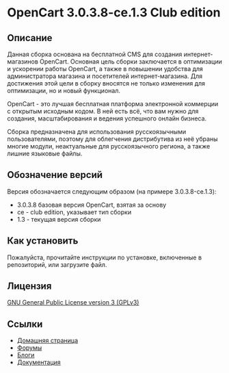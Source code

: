 # OpenCart 3.0.3.8-ce.1.3 Club edition

## Описание

Данная сборка основана на бесплатной CMS для создания интернет-магазинов OpenCart. 
Основная цель сборки заключается в оптимизации и ускорении работы OpenCart, а также в повышении удобства для администратора магазина и посетителей интернет-магазина. 
Для достижения этой цели в сборку вносятся не только изменения для оптимизации, но и новый функционал.

OpenCart - это лучшая бесплатная  платформа электронной коммерции с открытым исходным кодом. В ней есть всё, что вам нужно для создания, масштабирования и ведения успешного онлайн бизнеса.

Сборка предназначена для использования русскоязычными пользователями, поэтому для облегчения дистрибутива из неё убраны многие модули, неактуальные для русскоязычного региона, а также лишние языковые файлы.

## Обозначение версий

Версия обозначается следующим образом (на примере 3.0.3.8-ce.1.3):
- 3.0.3.8 базовая версия OpenCart, взятая за основу
- ce - club edition, указывает тип сборки
- 1.3 - текущая версия сборки

## Как установить

Пожалуйста, прочитайте инструкции по установке, включенные в репозиторий, или загрузите файл.

## Лицензия

[GNU General Public License version 3 (GPLv3)](https://github.com/OpenCart-Club/opencart/blob/ocClub3/license.txt)

## Ссылки

- [Домашняя страница](https://opencart.club/)
- [Форумы](https://opencart.club/forums/)
- [Блоги](https://opencart.club/blogs/)
- [Документация](https://opencart.club/doc/intro/)
